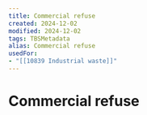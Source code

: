 ```yaml
---
title: Commercial refuse
created: 2024-12-02
modified: 2024-12-02
tags: TBSMetadata
alias: Commercial refuse
usedFor:
- "[[10839 Industrial waste]]"
---
```

# Commercial refuse
